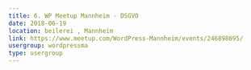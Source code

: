 ```yaml
---
title: 6. WP Meetup Mannheim - DSGVO
date: 2018-06-19
location: beilerei , Mannheim
link: https://www.meetup.com/WordPress-Mannheim/events/246898695/
usergroup: wordpressma
type: usergroup
---
```

